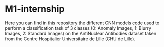 # M1-internship

Here you can find in this repository the different CNN models code used to perform a classification task of 3 classes (0: Anomaly Images, 1: Blurry Images, 2: Standard Images) on the AntiNuclear Antibodies dataset taken from the Centre Hospitalier Universitaire de Lille (CHU de Lille).

